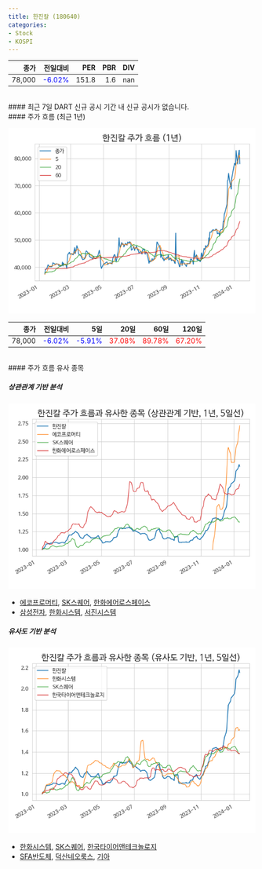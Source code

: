 ```yaml
---
title: 한진칼 (180640)
categories:
- Stock
- KOSPI
---
```


|종가|전일대비|PER|PBR|DIV|
|---:|-------:|--:|--:|--:|
|78,000|<span style="color: blue">-6.02%</span>|151.8|1.6|nan|

<!-- more -->

<br>
#### 최근 7일 DART 신규 공시
기간 내 신규 공시가 없습니다.

<br>
#### 주가 흐름 (최근 1년)

![180640](/assets/images/stock/180640.png)

|종가|전일대비|5일|20일|60일|120일|
|---:|-------:|--:|---:|---:|----:|
|78,000|<span style="color: blue">-6.02%</span>|<span style="color: blue">-5.91%</span>|<span style="color: red">37.08%</span>|<span style="color: red">89.78%</span>|<span style="color: red">67.20%</span>|

<br>
#### 주가 흐름 유사 종목

##### 상관관계 기반 분석

![180640](/assets/images/stock/180640_corr.png)
- [에코프로머티](/450080/), [SK스퀘어](/402340/), [한화에어로스페이스](/012450/)
- [삼성전자](/005930/), [한화시스템](/272210/), [서진시스템](/178320/)

##### 유사도 기반 분석

![180640](/assets/images/stock/180640_sim.png)
- [한화시스템](/272210/), [SK스퀘어](/402340/), [한국타이어앤테크놀로지](/161390/)
- [SFA반도체](/036540/), [덕산네오룩스](/213420/), [기아](/000270/)